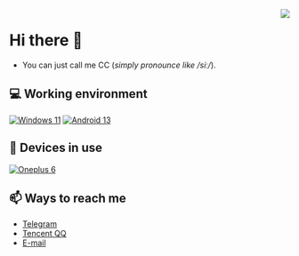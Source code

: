 <img align="right" src="https://github-readme-stats-cccc-owo.vercel.app/api?username=Cccc-owo&include_all_commits=true&show_icons=true&hide_title=true&hide_border=true" />

# Hi there 👋

- You can just call me CC (*simply pronounce like /siː/*).

## 💻 Working environment

[![Windows 11](https://img.shields.io/badge/Windows%2011-00adef?style=flat-square&logo=windows&logoColor=ffffff)](https://www.microsoft.com/zh-cn/windows/windows-11/)
[![Android 13](https://img.shields.io/badge/Android%2013%20(LineageOS)-3ddc84?style=flat-square&logo=android&logoColor=ffffff)](https://lineageos.org/)

## 📱 Devices in use

[![Oneplus 6](https://img.shields.io/badge/Oneplus%206-dd4814?style=flat-square&logo=oneplus&logoColor=ffffff)](https://www.oneplus.com/)

## 📫 Ways to reach me

- [Telegram](https://t.me/is_cccc/)
- [Tencent QQ](https://qm.qq.com/cgi-bin/qm/qr?k=oJ0W3zcnXeU8jpJTUeaogXj1vX_u50Wd/)
- [E-mail](mailto:4hhhhfor@gmail.com)

<!--
**Cccc-owo/Cccc-owo** is a ✨ _special_ ✨ repository because its `README.md` (this file) appears on your GitHub profile.

Here are some ideas to get you started:

- 🔭 I’m currently working on ...
- 🌱 I’m currently learning ...
- 👯 I’m looking to collaborate on ...
- 🤔 I’m looking for help with ...
- 💬 Ask me about ...
- 📫 How to reach me: ...
- 😄 Pronouns: ...
- ⚡ Fun fact: ...
-->
